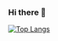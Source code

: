 ### Hi there 👋

[![Top Langs](https://github-readme-stats.vercel.app/api/top-langs/?username=gri11&layout=compact)](https://github.com/anuraghazra/github-readme-stats)

<!--
**gri11/gri11** is a ✨ _special_ ✨ repository because its `README.md` (this file) appears on your GitHub profile.

Here are some ideas to get you started:

- 🔭 I’m currently working on ...
- 🌱 I’m currently learning ...
- 👯 I’m looking to collaborate on ...
- 🤔 I’m looking for help with ...
- 💬 Ask me about ...
- 📫 How to reach me: ...
- 😄 Pronouns: ...
- ⚡ Fun fact: ...
-->

